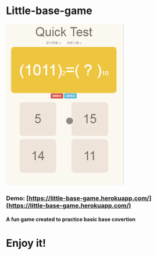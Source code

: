 # Little-base-game
![image](https://github.com/ken90242/little-base-game/blob/master/demo.gif)
### Demo: [https://little-base-game.herokuapp.com/](https://little-base-game.herokuapp.com/)
#### A fun game created to practice basic base covertion

# Enjoy it!
